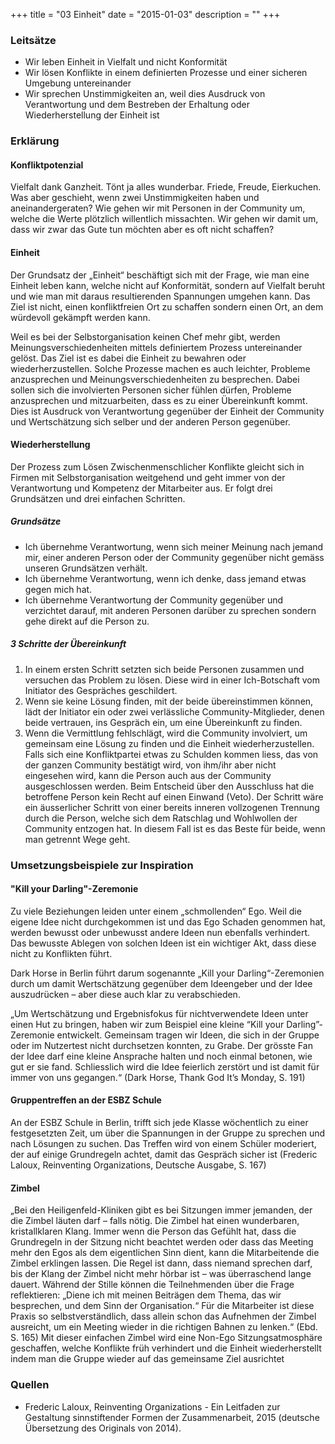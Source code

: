 +++
title = "03 Einheit"
date = "2015-01-03"
description = ""
+++

### Leitsätze

* Wir leben Einheit in Vielfalt und nicht Konformität
* Wir lösen Konflikte in einem definierten Prozesse und einer sicheren Umgebung untereinander
* Wir sprechen Unstimmigkeiten an, weil dies Ausdruck von Verantwortung und dem Bestreben der Erhaltung oder Wiederherstellung der Einheit ist


### Erklärung

#### Konfliktpotenzial

Vielfalt dank Ganzheit. Tönt ja alles wunderbar. Friede, Freude, Eierkuchen. Was aber geschieht, wenn zwei Unstimmigkeiten haben und aneinandergeraten? Wie gehen wir mit Personen in der Community um, welche die Werte plötzlich willentlich missachten. Wir gehen wir damit um, dass wir zwar das Gute tun möchten aber es oft nicht schaffen?


#### Einheit

Der Grundsatz der „Einheit“ beschäftigt sich mit der Frage, wie man eine Einheit leben kann, welche nicht auf Konformität, sondern auf Vielfalt beruht und wie man mit daraus resultierenden Spannungen umgehen kann. Das Ziel ist nicht, einen konfliktfreien Ort zu schaffen sondern einen Ort, an dem würdevoll gekämpft werden kann.

Weil es bei der Selbstorganisation keinen Chef mehr gibt, werden Meinungsverschiedenheiten mittels definiertem Prozess untereinander gelöst. Das Ziel ist es dabei die Einheit zu bewahren oder wiederherzustellen. Solche Prozesse machen es auch leichter, Probleme anzusprechen und Meinungsverschiedenheiten zu besprechen. Dabei sollen sich die involvierten Personen sicher fühlen dürfen, Probleme anzusprechen und mitzuarbeiten, dass es zu einer Übereinkunft kommt. Dies ist Ausdruck von Verantwortung gegenüber der Einheit der Community und Wertschätzung sich selber und der anderen Person gegenüber.


#### Wiederherstellung

Der Prozess zum Lösen Zwischenmenschlicher Konflikte gleicht sich in Firmen mit Selbstorganisation weitgehend und geht immer von der Verantwortung und Kompetenz der Mitarbeiter aus. Er folgt drei Grundsätzen und drei einfachen Schritten.

##### Grundsätze

* Ich übernehme Verantwortung, wenn sich meiner Meinung nach jemand mir, einer anderen Person oder der Community gegenüber nicht gemäss unseren Grundsätzen verhält.
* Ich übernehme Verantwortung, wenn ich denke, dass jemand etwas gegen mich hat.
* Ich übernehme Verantwortung der Community gegenüber und verzichtet darauf, mit anderen Personen darüber zu sprechen sondern gehe direkt auf die Person zu. 

##### 3 Schritte der Übereinkunft

1. In einem ersten Schritt setzten sich beide Personen zusammen und versuchen das Problem zu lösen. Diese wird in einer Ich-Botschaft vom Initiator des Gespräches geschildert. 
2. Wenn sie keine Lösung finden, mit der beide übereinstimmen können, lädt der Initiator ein oder zwei verlässliche Community-Mitglieder, denen beide vertrauen, ins Gespräch ein, um eine Übereinkunft zu finden.
3. Wenn die Vermittlung fehlschlägt, wird die Community involviert, um gemeinsam eine Lösung zu finden und die Einheit wiederherzustellen. Falls sich eine Konfliktpartei etwas zu Schulden kommen liess, das von der ganzen Community bestätigt wird, von ihm/ihr aber nicht eingesehen wird, kann die Person auch aus der Community ausgeschlossen werden. Beim Entscheid über den Ausschluss hat die betroffene Person kein Recht auf einen Einwand (Veto). Der Schritt wäre ein äusserlicher Schritt von einer bereits inneren vollzogenen Trennung durch die Person, welche sich dem Ratschlag und Wohlwollen der Community entzogen hat. In diesem Fall ist es das Beste für beide, wenn man getrennt Wege geht. 


### Umsetzungsbeispiele zur Inspiration

#### "Kill your Darling"-Zeremonie

Zu viele Beziehungen leiden unter einem „schmollenden“ Ego. Weil die eigene Idee nicht durchgekommen ist und das Ego Schaden genommen hat, werden bewusst oder unbewusst andere Ideen nun ebenfalls verhindert. Das bewusste Ablegen von solchen Ideen ist ein wichtiger Akt, dass diese nicht zu Konflikten führt. 

Dark Horse in Berlin führt darum sogenannte „Kill your Darling“-Zeremonien durch um damit Wertschätzung gegenüber dem Ideengeber und der Idee auszudrücken – aber diese auch klar zu verabschieden.

„Um Wertschätzung und Ergebnisfokus für nichtverwendete Ideen unter einen Hut zu bringen, haben wir zum Beispiel eine kleine “Kill your Darling”-Zeremonie entwickelt. Gemeinsam tragen wir Ideen, die sich in der Gruppe oder im Nutzertest nicht durchsetzen konnten, zu Grabe. Der grösste Fan der Idee darf eine kleine Ansprache halten und noch einmal betonen, wie gut er sie fand. Schliesslich wird die Idee feierlich zerstört und ist damit für immer von uns gegangen.“ (Dark Horse, Thank God It’s Monday, S. 191)


#### Gruppentreffen an der ESBZ Schule 

An der ESBZ Schule in Berlin, trifft sich jede Klasse wöchentlich zu einer festgesetzten Zeit, um über die Spannungen in der Gruppe zu sprechen und nach Lösungen zu suchen. Das Treffen wird von einem Schüler moderiert, der auf einige Grundregeln achtet, damit das Gespräch sicher ist (Frederic Laloux, Reinventing Organizations, Deutsche Ausgabe, S. 167)


#### Zimbel

„Bei den Heiligenfeld-Kliniken gibt es bei Sitzungen immer jemanden, der die Zimbel läuten darf – falls nötig. Die Zimbel hat einen wunderbaren, kristallklaren Klang. Immer wenn die Person das Gefühlt hat, dass die Grundregeln in der Sitzung nicht beachtet werden oder dass das Meeting mehr den Egos als dem eigentlichen Sinn dient, kann die Mitarbeitende die Zimbel erklingen lassen. Die Regel ist dann, dass niemand sprechen darf, bis der Klang der Zimbel nicht mehr hörbar ist – was überraschend lange dauert. Während der Stille können die Teilnehmenden über die Frage reflektieren: „Diene ich mit meinen Beiträgen dem Thema, das wir besprechen, und dem Sinn der Organisation.“ Für die Mitarbeiter ist diese Praxis so selbstverständlich, dass allein schon das Aufnehmen der Zimbel ausreicht, um ein Meeting wieder in die richtigen Bahnen zu lenken.“ (Ebd. S. 165) Mit dieser einfachen Zimbel wird eine Non-Ego Sitzungsatmosphäre geschaffen, welche Konflikte früh verhindert und die Einheit wiederherstellt indem man die Gruppe wieder auf das gemeinsame Ziel ausrichtet 


### Quellen

* Frederic Laloux, Reinventing Organizations - Ein Leitfaden zur Gestaltung sinnstiftender Formen der Zusammenarbeit, 2015 (deutsche Übersetzung des Originals von 2014).

